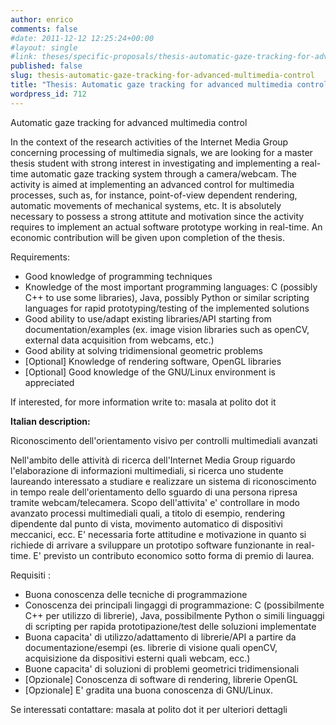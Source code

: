 ```yaml
---
author: enrico
comments: false
#date: 2011-12-12 12:25:24+00:00
#layout: single
#link: theses/specific-proposals/thesis-automatic-gaze-tracking-for-advanced-multimedia-control/
published: false
slug: thesis-automatic-gaze-tracking-for-advanced-multimedia-control
title: "Thesis: Automatic gaze tracking for advanced multimedia control"
wordpress_id: 712
---
```


Automatic gaze tracking for advanced multimedia control

In the context of the research activities of the Internet Media Group concerning processing of multimedia signals, we are looking for a master thesis student with strong interest in investigating and implementing a real-time automatic gaze tracking system through a camera/webcam. The activity is aimed at implementing an advanced control for multimedia processes, such as, for instance, point-of-view dependent rendering, automatic movements of mechanical systems, etc. It is absolutely necessary to possess a strong attitute and motivation since the activity requires to implement an actual software prototype working in real-time. An economic contribution will be given upon completion of the thesis.

Requirements:

- Good knowledge of programming techniques
- Knowledge of the most important programming languages: C (possibly C++ to use some libraries), Java, possibly Python or similar scripting languages for rapid prototyping/testing of the implemented solutions
- Good ability to use/adapt existing libraries/API starting from documentation/examples (ex. image vision libraries such as openCV, external data acquisition from webcams, etc.)
- Good ability at solving tridimensional geometric problems
- [Optional] Knowledge of rendering software, OpenGL libraries
- [Optional] Good knowledge of the GNU/Linux environment is appreciated

If interested, for more information write to: masala at polito dot it

**Italian description:**

Riconoscimento dell'orientamento visivo per controlli multimediali avanzati

Nell'ambito delle attività di ricerca dell'Internet Media Group riguardo l'elaborazione di informazioni multimediali, si ricerca uno studente laureando interessato a studiare e realizzare un sistema di riconoscimento in tempo reale dell'orientamento dello sguardo di una persona ripresa tramite webcam/telecamera. Scopo dell'attivita' e' controllare in modo avanzato processi multimediali quali, a titolo di esempio, rendering dipendente dal punto di vista, movimento automatico di dispositivi meccanici, ecc. E' necessaria forte attitudine e motivazione in quanto si richiede di arrivare a sviluppare un prototipo software funzionante in real-time. E' previsto un contributo economico sotto forma di premio di laurea.

Requisiti :

- Buona conoscenza delle tecniche di programmazione
- Conoscenza dei principali lingaggi di programmazione: C (possibilmente C++ per utilizzo di librerie), Java, possibilmente Python o simili linguaggi di scripting per rapida prototipazione/test delle soluzioni implementate
- Buona capacita' di utilizzo/adattamento di librerie/API a partire da documentazione/esempi (es. librerie di visione quali openCV, acquisizione da dispositivi esterni quali webcam, ecc.)
- Buone capacita' di soluzioni di problemi geometrici tridimensionali
- [Opzionale] Conoscenza di software di rendering, librerie OpenGL
- [Opzionale] E' gradita una buona conoscenza di GNU/Linux.

Se interessati contattare: masala at polito dot it per ulteriori dettagli
